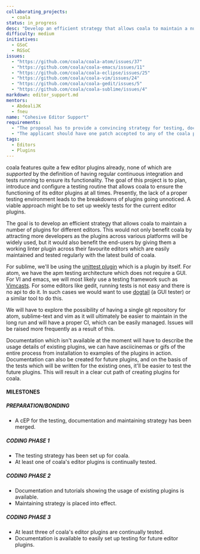 ```yaml
--- 
collaborating_projects: 
  - coala
status: in_progress
desc: "Develop an efficient strategy that allows coala to maintain a number of plugins for different editors."
difficulty: medium
initiatives: 
  - GSoC
  - RGSoC
issues: 
  - "https://github.com/coala/coala-atom/issues/37"
  - "https://github.com/coala/coala-emacs/issues/11"
  - "https://github.com/coala/coala-eclipse/issues/25"
  - "https://github.com/coala/coala-vim/issues/24"
  - "https://github.com/coala/coala-gedit/issues/5"
  - "https://github.com/coala/coala-sublime/issues/4"
markdown: editor_support.md
mentors: 
  - AbdealiJK
  - fneu
name: "Cohesive Editor Support"
requirements: 
  - "The proposal has to provide a convincing strategy for testing, documentation and maintaining editor plugins"
  - "The applicant should have one patch accepted to any of the coala plugins."
tags: 
  - Editors
  - Plugins
---
```

coala features quite a few editor plugins already, none of which are
*supported* by the definition of having regular continuous integration and
tests running to ensure its functionality. The goal of this project is to
plan, introduce and configure a testing routine that allows coala to ensure
the functioning of its editor plugins at all times. Presently, the lack of a
proper testing environment leads to the breakdowns of plugins going unnoticed.
A viable approach might be to set up weekly tests for the current editor
plugins.

The goal is to develop an efficient strategy that allows coala to maintain a
number of plugins for different editors. This would not only benefit coala by
attracting more developers as the plugins across various platforms will be
widely used, but it would also benefit the end-users by giving them a working
linter plugin across their favourite editors which are easily maintained and
tested regularly with the latest build of coala.

For sublime, we'll be using the
[unittest plugin](https://github.com/randy3k/UnitTesting)
which is a plugin by itself.
For atom, we have the apm testing architecture
which does not require a GUI.
For VI and emacs, we will most likely use a testing framework such as
[Vimcasts](https://github.com/kana/vim-vspec).
For some editors like gedit, running tests is not easy and
there is no api to do it. In such cases we  would want to use
[dogtail](https://fedorahosted.org/dogtail/)
(a GUI tester) or a similar tool to do this.

We will have to explore the possibility of having a single git repository for
atom, sublime-text and vim as it will ultimately be easier to maintain in the
long run and will have a proper CI, which can be easily managed. Issues will
be raised more frequently as a result of this.

Documentation which isn't available at the moment will have to describe the
usage details of existing plugins, we can have asciicinemas or gifs of the
entire process from installation to examples of the plugins in action.
Documentation can also be created for future plugins, and on the basis of the
tests which will be written for the existing ones, it'll be easier to test
the future plugins. This will result in a clear cut path of creating plugins
for coala.


#### MILESTONES

##### PREPARATION/BONDING

* A cEP for the testing, documentation and maintaining strategy has been merged.

##### CODING PHASE 1

* The testing strategy has been set up for coala.
* At least one of coala's editor plugins is continually tested.

##### CODING PHASE 2

* Documentation and tutorials showing the usage of existing plugins is
  available.
* Maintaining strategy is placed into effect.

##### CODING PHASE 3

* At least three of coala's editor plugins are continually tested.
* Documentation is available to easily set up testing for future editor plugins.
